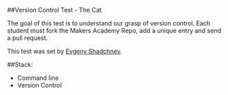 ##Version Control Test - The Cat

The goal of this test is to understand our grasp of version control. Each student must fork the Makers Academy Repo, add a unique entry and send a pull request.

This test was set by [Evgeny Shadchnev](https://github.com/shadchnev).

##Stack:
- Command line
- Version Control
